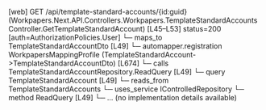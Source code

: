[web] GET /api/template-standard-accounts/{id:guid}  (Workpapers.Next.API.Controllers.Workpapers.TemplateStandardAccountsController.GetTemplateStandardAccount)  [L45–L53] status=200 [auth=AuthorizationPolicies.User]
  └─ maps_to TemplateStandardAccountDto [L49]
    └─ automapper.registration WorkpapersMappingProfile (TemplateStandardAccount->TemplateStandardAccountDto) [L674]
  └─ calls TemplateStandardAccountRepository.ReadQuery [L49]
  └─ query TemplateStandardAccount [L49]
    └─ reads_from TemplateStandardAccounts
  └─ uses_service IControlledRepository<TemplateStandardAccount>
    └─ method ReadQuery [L49]
      └─ ... (no implementation details available)

